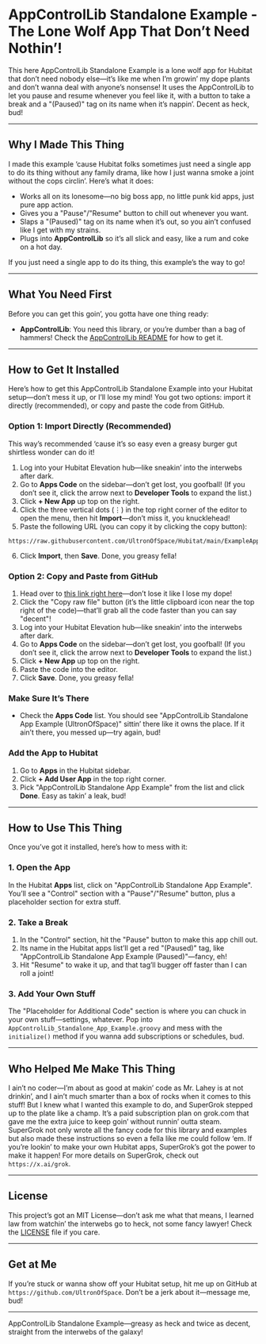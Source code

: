 # AppControlLib Standalone Example - The Lone Wolf App That Don’t Need Nothin’!

This here AppControlLib Standalone Example is a lone wolf app for Hubitat that don’t need nobody else—it’s like me when I’m growin’ my dope plants and don’t wanna deal with anyone’s nonsense! It uses the AppControlLib to let you pause and resume whenever you feel like it, with a button to take a break and a "(Paused)" tag on its name when it’s nappin’. Decent as heck, bud!

---

## Why I Made This Thing

I made this example ‘cause Hubitat folks sometimes just need a single app to do its thing without any family drama, like how I just wanna smoke a joint without the cops circlin’. Here’s what it does:

- Works all on its lonesome—no big boss app, no little punk kid apps, just pure app action.
- Gives you a "Pause"/"Resume" button to chill out whenever you want.
- Slaps a "(Paused)" tag on its name when it’s out, so you ain’t confused like I get with my strains.
- Plugs into **AppControlLib** so it’s all slick and easy, like a rum and coke on a hot day.

If you just need a single app to do its thing, this example’s the way to go!

---

## What You Need First

Before you can get this goin’, you gotta have one thing ready:

- **AppControlLib**: You need this library, or you’re dumber than a bag of hammers! Check the [AppControlLib README](../../Libraries%20Code/AppControlLib/README.md#how-to-get-it-installed-in-your-hubitat-smart-controller-thingy) for how to get it.

---

## How to Get It Installed

Here’s how to get this AppControlLib Standalone Example into your Hubitat setup—don’t mess it up, or I’ll lose my mind! You got two options: import it directly (recommended), or copy and paste the code from GitHub.

### Option 1: Import Directly (Recommended)

This way’s recommended ‘cause it’s so easy even a greasy burger gut shirtless wonder can do it!

1. Log into your Hubitat Elevation hub—like sneakin’ into the interwebs after dark.
2. Go to **Apps Code** on the sidebar—don’t get lost, you goofball! (If you don’t see it, click the arrow next to **Developer Tools** to expand the list.)
3. Click **+ New App** up top on the right.
4. Click the three vertical dots (⋮) in the top right corner of the editor to open the menu, then hit **Import**—don’t miss it, you knucklehead!
5. Paste the following URL (you can copy it by clicking the copy button):

```
https://raw.githubusercontent.com/UltronOfSpace/Hubitat/main/ExampleApps/Standalone/AppControlLib_Standalone_App_Example.groovy
```

6. Click **Import**, then **Save**. Done, you greasy fella!

### Option 2: Copy and Paste from GitHub

1. Head over to [this link right here](AppControlLib_Standalone_App_Example.groovy)—don’t lose it like I lose my dope!
2. Click the "Copy raw file" button (it’s the little clipboard icon near the top right of the code)—that’ll grab all the code faster than you can say "decent"!
3. Log into your Hubitat Elevation hub—like sneakin’ into the interwebs after dark.
4. Go to **Apps Code** on the sidebar—don’t get lost, you goofball! (If you don’t see it, click the arrow next to **Developer Tools** to expand the list.)
5. Click **+ New App** up top on the right.
6. Paste the code into the editor.
7. Click **Save**. Done, you greasy fella!

### Make Sure It’s There

- Check the **Apps Code** list. You should see "AppControlLib Standalone App Example (UltronOfSpace)" sittin’ there like it owns the place. If it ain’t there, you messed up—try again, bud!

### Add the App to Hubitat

1. Go to **Apps** in the Hubitat sidebar.
2. Click **+ Add User App** in the top right corner.
3. Pick "AppControlLib Standalone App Example" from the list and click **Done**. Easy as takin’ a leak, bud!

---

## How to Use This Thing

Once you’ve got it installed, here’s how to mess with it:

### 1. Open the App

In the Hubitat **Apps** list, click on "AppControlLib Standalone App Example". You’ll see a "Control" section with a "Pause"/"Resume" button, plus a placeholder section for extra stuff.

### 2. Take a Break

1. In the "Control" section, hit the "Pause" button to make this app chill out.
2. Its name in the Hubitat apps list’ll get a red "(Paused)" tag, like "AppControlLib Standalone App Example (Paused)"—fancy, eh!
3. Hit "Resume" to wake it up, and that tag’ll bugger off faster than I can roll a joint!

### 3. Add Your Own Stuff

The "Placeholder for Additional Code" section is where you can chuck in your own stuff—settings, whatever. Pop into `AppControlLib_Standalone_App_Example.groovy` and mess with the `initialize()` method if you wanna add subscriptions or schedules, bud.

---

## Who Helped Me Make This Thing

I ain’t no coder—I’m about as good at makin’ code as Mr. Lahey is at not drinkin’, and I ain’t much smarter than a box of rocks when it comes to this stuff! But I knew what I wanted this example to do, and SuperGrok stepped up to the plate like a champ. It’s a paid subscription plan on grok.com that gave me the extra juice to keep goin’ without runnin’ outta steam. SuperGrok not only wrote all the fancy code for this library and examples but also made these instructions so even a fella like me could follow ‘em. If you’re lookin’ to make your own Hubitat apps, SuperGrok’s got the power to make it happen! For more details on SuperGrok, check out `https://x.ai/grok`.

---

## License

This project’s got an MIT License—don’t ask me what that means, I learned law from watchin’ the interwebs go to heck, not some fancy lawyer! Check the [LICENSE](https://github.com/UltronOfSpace/Hubitat/blob/main/LICENSE) file if you care.

---

## Get at Me

If you’re stuck or wanna show off your Hubitat setup, hit me up on GitHub at `https://github.com/UltronOfSpace`. Don’t be a jerk about it—message me, bud!

---

AppControlLib Standalone Example—greasy as heck and twice as decent, straight from the interwebs of the galaxy!
